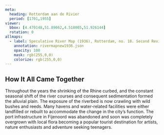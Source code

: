 ```yaml
---
meta:
  heading: Rotterdam aan de Rivier
  period: [1701,1955]
viewer:
  bbox: [4.470148,51.89662,4.518005,51.926144]
  rotation: 0
allmaps:
  - label: Speculative River Map (1936), Rotterdam, no. 18. Second Revision, serie II, 2023. Scale 1:5,000. The Berlage. Based on River Map Rotterdam, no. 18. Second Revision, serie II, 1936. Scale 1:5,000. Geoplaza, VU Amsterdam. Signature LL.11007gk.
    annotation: rivermapnew1936.json
    opacity: 100
    mask: rgb(255,0,0)
    colorize: rgb(255,0,0)
---
```

## How It All Came Together

Throughout the years the shrinking of the Rhine curbed, and the constant seasonal shift of the river courses and consequent sedimentation formed the alluvial plain. The exposure of the riverbed is now crawling with wild bushes and reeds. Many havens and water-related facilities were either landfilled or rebuilt to accommodate the change in the city’s function.  The port infrastructure in Fijenoord was abandoned and soon was completely overgrown with local flora becoming a popular tourist destination for artists, nature enthusiasts and adventure seeking teenagers.
